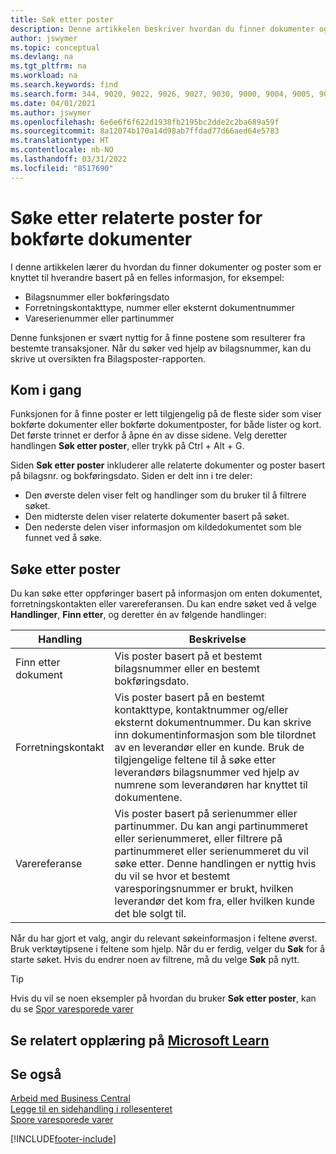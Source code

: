 ```yaml
---
title: Søk etter poster
description: Denne artikkelen beskriver hvordan du finner dokumenter og poster som er relatert
author: jswymer
ms.topic: conceptual
ms.devlang: na
ms.tgt_pltfrm: na
ms.workload: na
ms.search.keywords: find
ms.search.form: 344, 9020, 9022, 9026, 9027, 9030, 9000, 9004, 9005, 9018, 9006, 9007, 9010, 9016, 9017
ms.date: 04/01/2021
ms.author: jswymer
ms.openlocfilehash: 6e6e6f6f622d1938fb2195bc2dde2c2ba689a59f
ms.sourcegitcommit: 8a12074b170a14d98ab7ffdad77d66aed64e5783
ms.translationtype: HT
ms.contentlocale: nb-NO
ms.lasthandoff: 03/31/2022
ms.locfileid: "8517690"
---
```

# <a name="finding-related-entries-for-posted-documents"></a>Søke etter relaterte poster for bokførte dokumenter 

I denne artikkelen lærer du hvordan du finner dokumenter og poster som er knyttet til hverandre basert på en felles informasjon, for eksempel:

- Bilagsnummer eller bokføringsdato
- Forretningskontakttype, nummer eller eksternt dokumentnummer
- Vareserienummer eller partinummer

Denne funksjonen er svært nyttig for å finne postene som resulterer fra bestemte transaksjoner. Når du søker ved hjelp av bilagsnummer, kan du skrive ut oversikten fra Bilagsposter-rapporten.

## <a name="get-started"></a>Kom i gang

Funksjonen for å finne poster er lett tilgjengelig på de fleste sider som viser bokførte dokumenter eller bokførte dokumentposter, for både lister og kort. Det første trinnet er derfor å åpne én av disse sidene. Velg deretter handlingen **Søk etter poster**, eller trykk på Ctrl + Alt + G.

Siden **Søk etter poster** inkluderer alle relaterte dokumenter og poster basert på bilagsnr. og bokføringsdato. Siden er delt inn i tre deler:

- Den øverste delen viser felt og handlinger som du bruker til å filtrere søket.
- Den midterste delen viser relaterte dokumenter basert på søket.
- Den nederste delen viser informasjon om kildedokumentet som ble funnet ved å søke.


<!--
 There are two ways to open this page:

- Choose the ![Lightbulb that opens the Tell Me feature.](media/ui-search/search_small.png "Tell me what you want to do") icon, enter **Find Entries**, and then choose the related link.

    With this way, the **Find Entries** page might be empty, and you'll have to start searching for entries from scratch.
    
- Open a page that displays posted documents or posted documents entries, either a list or a card. Then, locate and select the **Find Entries** action.

    With this way, the **Find Entries**, page will include all related documents and entries based on the document no. and posting date.


    > [!TIP]
    > If you are on a page that has the **Find Entries** action, press crtl+G to open the **Find Entries** page directly. 
-->

## <a name="search-for-entries"></a>Søke etter poster

Du kan søke etter oppføringer basert på informasjon om enten dokumentet, forretningskontakten eller varereferansen. Du kan endre søket ved å velge **Handlinger**, **Finn etter**, og deretter én av følgende handlinger:

|Handling|Beskrivelse|
|------|-----------|
|Finn etter dokument|Vis poster basert på et bestemt bilagsnummer eller en bestemt bokføringsdato.|
|Forretningskontakt |Vis poster basert på en bestemt kontakttype, kontaktnummer og/eller eksternt dokumentnummer. Du kan skrive inn dokumentinformasjon som ble tilordnet av en leverandør eller en kunde. Bruk de tilgjengelige feltene til å søke etter leverandørs bilagsnummer ved hjelp av numrene som leverandøren har knyttet til dokumentene.|
|Varereferanse|Vis poster basert på serienummer eller partinummer. Du kan angi partinummeret eller serienummeret, eller filtrere på partinummeret eller serienummeret du vil søke etter. Denne handlingen er nyttig hvis du vil se hvor et bestemt varesporingsnummer er brukt, hvilken leverandør det kom fra, eller hvilken kunde det ble solgt til.|

Når du har gjort et valg, angir du relevant søkeinformasjon i feltene øverst. Bruk verktøytipsene i feltene som hjelp. Når du er ferdig, velger du **Søk** for å starte søket. Hvis du endrer noen av filtrene, må du velge **Søk** på nytt.

> [!TIP]
> Hvis du vil se noen eksempler på hvordan du bruker **Søk etter poster**, kan du se [Spor varesporede varer](inventory-how-to-trace-item-tracked-items.md) <!--and [Walkthrough: Tracing Serial-Lot Numbers](walkthrough-tracing-serial-lot-numbers.md). -->

## <a name="see-related-training-at-microsoft-learn"></a>Se relatert opplæring på [Microsoft Learn](/learn/modules/user-interface-dynamics-365-business-central/index)

## <a name="see-also"></a>Se også

[Arbeid med Business Central](ui-work-product.md)  
[Legge til en sidehandling i rollesenteret](ui-bookmarks.md)  
[Spore varesporede varer](inventory-how-to-trace-item-tracked-items.md)  


[!INCLUDE[footer-include](includes/footer-banner.md)]
